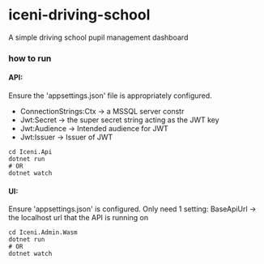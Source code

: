 # iceni-driving-school
A simple driving school pupil management dashboard

### how to run

#### API:
Ensure the 'appsettings.json' file is appropriately configured.
- ConnectionStrings:Ctx -> a MSSQL server constr
- Jwt:Secret -> the super secret string acting as the JWT key
- Jwt:Audience -> Intended audience for JWT
- Jwt:Issuer -> Issuer of JWT

```shell
cd Iceni.Api
dotnet run
# OR
dotnet watch
```


#### UI:
Ensure 'appsettings.json' is configured.
Only need 1 setting: BaseApiUrl -> the localhost url that the API is running on

```shell
cd Iceni.Admin.Wasm
dotnet run
# OR
dotnet watch
```